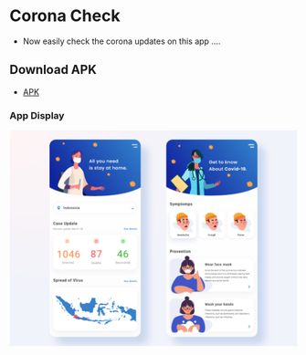 # Corona Check
- Now easily check the corona updates on this app ....

## Download APK
- [APK](https://drive.google.com/file/d/1uHog1UkgrJ30IngJ7XgXkebj9-RiC49b/view?usp=sharing)

### App Display
![App Display](assets/images/covid_19.png)